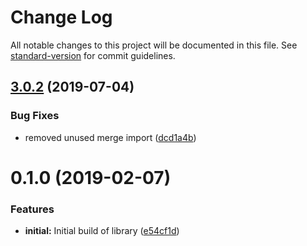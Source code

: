 # Change Log

All notable changes to this project will be documented in this file. See [standard-version](https://github.com/conventional-changelog/standard-version) for commit guidelines.

## [3.0.2](https://github.com/nullpub/dux/compare/v3.0.1...v3.0.2) (2019-07-04)


### Bug Fixes

* removed unused merge import ([dcd1a4b](https://github.com/nullpub/dux/commit/dcd1a4b))



<a name="0.1.0"></a>
# 0.1.0 (2019-02-07)


### Features

* **initial:** Initial build of library ([e54cf1d](https://github.com/nullpub/dux/commit/e54cf1d))
